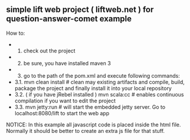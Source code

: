 ## simple lift web project ( liftweb.net ) for question-answer-comet example

How to:
- 1. check out the project
- 2. be sure, you have installed maven 3
- 3. go to the path of the pom.xml and execute following commands:
- 3.1. mvn clean install # clean may existing artifacts and compile, build, package the project and finally install it into your local repository
- 3.2. ( if you have jRebel installed ) mvn scala:cc # enables continuous compilation if you want to edit the project
- 3.3. mvn jetty:run # will start the embedded jetty server. Go to localhost:8080/lift to start the web app

NOTICE:
In this example all javascript code is placed inside the html file. Normally it should be better to create an extra js
file for that stuff.